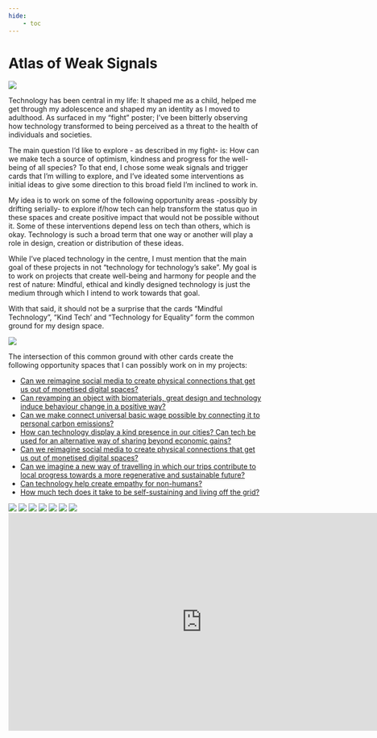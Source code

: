 ```yaml
---
hide:
    - toc
---
```


# Atlas of Weak Signals

![](../images/aows/overview.png)

Technology has been central in my life: It shaped me as a child, helped me get through my adolescence and shaped my an identity as I moved to adulthood. As surfaced in my “fight” poster; I’ve been bitterly observing how technology transformed to being perceived as a threat to the health of individuals and societies.

The main question I’d like to explore - as described in my fight- is: How can we make tech a source of optimism, kindness and progress for the well-being of all species? To that end, I chose some weak signals and trigger cards that I’m willing to explore, and I’ve ideated some interventions as initial ideas to give some direction to this broad field I’m inclined to work in.

My idea is to work on some of the following opportunity areas -possibly by drifting serially- to explore if/how tech can help transform the status quo in these spaces and create positive impact that would not be possible without it. Some of these interventions depend less on tech than others, which is okay. Technology is such a broad term that one way or another will play a role in design, creation or distribution of these ideas. 

While I’ve placed technology in the centre, I must mention that the main goal of these projects in not “technology for technology’s sake”. My goal is to work on projects that create well-being and harmony for people and the rest of nature: Mindful, ethical and kindly designed technology is just the medium through which I intend to work towards that goal.

With that said, it should not be a surprise that the cards “Mindful Technology”, “Kind Tech’ and “Technology for Equality” form the common ground for my design space. 

![](../images/aows/main.png)

The intersection of this common ground with other cards create the following opportunity spaces that I can possibly work on in my projects:

<ul>
    <li>
        <a href="#img1">Can we reimagine social media to create physical connections that get us out of monetised digital spaces?</a>
    </li>
    <li>
        <a href="#img2">Can revamping an object with biomaterials, great design and technology induce behaviour change in a positive way?</a>
    </li>
    <li>
        <a href="#img3">Can we make connect universal basic wage possible by connecting it to personal carbon emissions?</a>
    </li>
    <li>
        <a href="#img4">How can technology display a kind presence in our cities? Can tech be used for an alternative way of sharing beyond economic gains?</a>
    </li>
    <li>
        <a href="#img1">Can we reimagine social media to create physical connections that get us out of monetised digital spaces?</a>
    </li>
    <li>
        <a href="#img1">Can we imagine a new way of travelling in which our trips contribute to local progress towards a more regenerative and sustainable future?</a>
    </li>
    <li>
        <a href="#img1">Can technology help create empathy for non-humans? </a>
    </li>
    <li>
        <a href="#img1">How much tech does it take to be self-sustaining and living off the grid?</a>
    </li>
</ul>


<img src="/images/aows/1.jpg" id="img1">
<img src="/images/aows/2.png" id="img2">
<img src="/images/aows/3.png" id="img3">
<img src="/images/aows/4.png" id="img4">
<img src="/images/aows/5.png" id="img5">
<img src="/images/aows/6.png" id="img6">
<img src="/images/aows/7.png" id="img7">

<iframe width="768" height="432" src="https://miro.com/app/live-embed/uXjVPOjTQbE=/?moveToViewport=-756,-833,1355,902&embedId=134823342494" frameborder="0" scrolling="no" allowfullscreen></iframe>